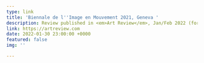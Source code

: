 ```yaml
---
type: link
title: 'Biennale de l''Image en Mouvement 2021, Geneva '
description: Review published in <em>Art Review</em>, Jan/Feb 2022 (forthcoming)
link: https://artreview.com
date: 2022-01-30 23:00:00 +0000
featured: false
img: ''

---
```

